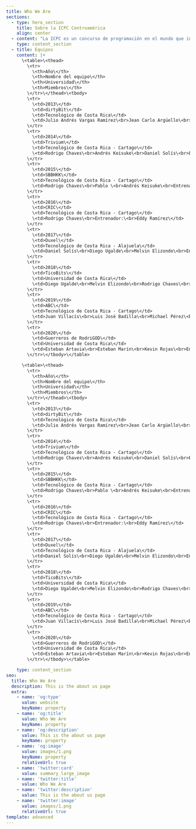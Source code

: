 ```yaml
---
title: Who We Are
sections:
  - type: hero_section
    title: Sobre la ICPC Centroamérica
    align: center
  - content: "La ICPC es un concurso de programación en el mundo que incluye 111 países y 3100 universidades para el año 2020, abierto a todo estudiante universitario menor o igual de 23 años.\n\nLa ICPC traza sus orígenes a 1970 cuando la primera competencia fue organizada por pioneros del Capítulo Alpha de la Sociedad de Honor de Ciencias de la Computación UPE. La iniciativa se esparció rápidamente dentro de los Estados Unidos y Canadá como un programa innovador para motivar ambición, aptitud para resolver problemas e incrementar las oportunidades de los estudiantes más fuertes en el campo de la computación.\n\nCon el paso del tiempo, el concurso se convirtió en una competencia de múltiples categorías con la primera ronda del campeonato llevada a cabo en 1977. Desde entonces, el concurso ha evolucionado en un esfuerzo colaborativo internacional de universidades que organizan competencias regionales que permiten a sus equipos avanzar a la ronda anual del campeonato mundial, la Final Mundial de la ICPC.\n\nEn el año 2005 Centroamérica concursa por primera vez, enviando un equipo a México, donde se encontraba la región de México y Centroamérica. Se continuó enviando un equipo por 6 años hasta que se interrumpió el proceso. Las universidades que participaron en este período fueron el Tecnológico de Costa Rica y la Universidad de Costa Rica.\n\nEn el año 2012, la UCR organiza un torneo nacional de programación denominado Símbolo, el cual imitaba el proceso de la ICPC. En el 2013, dos equipos ganadores de Símbolo, de la Universidad Nacional y del TEC participaron en el Tec de Monterrey volviendo así, Costa Rica a participar en la ICPC. Ocurrió lo mismo en el 2014.\_\n\nPara el año 2015, la sede Interuniversitaria de Alajuela se convirtió en la primera sede oficial de la ICPC para la región México y Centroamérica, fuera de México. Estuvo a cargo del Tecnológico de Costa Rica y se nombró director de sede al entrenador de los equipos que habían participado en 2013 y 2014, el profesor Eddy Ramírez.\n\nDesde entonces, de manera ininterrumpida se ha celebrado en esta sede la regional de ICPC de Latinoamérica y a partir de 2017 la Universidad Centroamericana José Simeón Cañas, en El Salvador ha sido la segunda sede centroamericana. Donde han participado equipos de Costa Rica, El Salvador, Guatemala y Nicaragua.\n\nEn el año 2018, Centroamérica fue promovida a región, independizando el puesto de México, lo que garantiza que se cuenta con al menos una plaza en la final mundial o la etapa posterior siguiente, para el equipo campeón de la regional centroamericana según el sistema de clasificación vigente hasta 2020.\n\nEn el año 2020, desde la coordinación centroamericana de la ICPC, se realizaron diversas actividades como parte de los compromisos adquiridos desde y en la final mundial del 2018 y 2019. Este año, la eliminatoria Regional de Centroamérica, se realiza de forma simultánea con México y es llamada *Gran Premio de México & Centroamérica*, la cual forma parte de los concursos de programación competitiva.\n"
    type: content_section
  - title: Equipos
    content: |+
      \<table>\<thead>
        \<tr>
          \<th>Año\</th>
          \<th>Nombre del equipo\</th>
          \<th>Universidad\</th>
          \<th>Miembros\</th>
        \</tr>\</thead>\<tbody>
        \<tr>
          \<td>2013\</td>
          \<td>dirtyBit\</td>
          \<td>Tecnológico de Costa Rica\</td>
          \<td>Julio Andrés Vargas Ramírez\<br>Jean Carlo Argüello\<br>Raúl Madrigal\<br>Entrenador: Francisco Torres\</td>
        \</tr>
        \<tr>
          \<td>2014\</td>
          \<td>Trivium\</td>
          \<td>Tecnológico de Costa Rica - Cartago\</td>
          \<td>Rodrigo Chaves\<br>Andrés Keisuke\<br>Daniel Solís\<br>Entrenador: Eddy Ramírez\</td>
        \</tr>
        \<tr>
          \<td>2015\</td>
          \<td>SBBHKK\</td>
          \<td>Tecnológico de Costa Rica - Cartago\</td>
          \<td>Rodrigo Chaves\<br>Pablo \<br>Andrés Keisuke\<br>Entrenador:\<br>Eddy Ramírez\</td>
        \</tr>
        \<tr>
          \<td>2016\</td>
          \<td>CRIC\</td>
          \<td>Tecnológico de Costa Rica - Cartago\</td>
          \<td>Rodrigo Chaves\<br>Entrenador:\<br>Eddy Ramírez\</td>
        \</tr>
        \<tr>
          \<td>2017\</td>
          \<td>Duxel\</td>
          \<td>Tecnológico de Costa Rica - Alajuela\</td>
          \<td>Daniel Solís\<br>Diego Ugalde\<br>Melvin Elizondo\<br>Entrenador: Eddy Ramírez\</td>
        \</tr>
        \<tr>
          \<td>2018\</td>
          \<td>TicoBits\</td>
          \<td>Universidad de Costa Rica\</td>
          \<td>Diego Ugalde\<br>Melvin Elizondo\<br>Rodrigo Chaves\<br>Entrenador:\<br>Eddy Ramírez\</td>
        \</tr>
        \<tr>
          \<td>2019\</td>
          \<td>ABC\</td>
          \<td>Tecnológico de Costa Rica - Cartago\</td>
          \<td>Juan Villacís\<br>Luis José Badilla\<br>Michael Pérez\<br>Entrenador:\<br>Byron Rojas\</td>
        \</tr>
        \<tr>
          \<td>2020\</td>
          \<td>Guerreros de RodriGOD\</td>
          \<td>Universidad de Costa Rica\</td>
          \<td>Esteban Artavia\<br>Esteban Marín\<br>Kevin Rojas\<br>Entrenador: Rodrigo Chaves\</td>
        \</tr>\</tbody>\</table>

      \<table>\<thead>
        \<tr>
          \<th>Año\</th>
          \<th>Nombre del equipo\</th>
          \<th>Universidad\</th>
          \<th>Miembros\</th>
        \</tr>\</thead>\<tbody>
        \<tr>
          \<td>2013\</td>
          \<td>dirtyBit\</td>
          \<td>Tecnológico de Costa Rica\</td>
          \<td>Julio Andrés Vargas Ramírez\<br>Jean Carlo Argüello\<br>Raúl Madrigal\<br>Entrenador: Francisco Torres\</td>
        \</tr>
        \<tr>
          \<td>2014\</td>
          \<td>Trivium\</td>
          \<td>Tecnológico de Costa Rica - Cartago\</td>
          \<td>Rodrigo Chaves\<br>Andrés Keisuke\<br>Daniel Solís\<br>Entrenador: Eddy Ramírez\</td>
        \</tr>
        \<tr>
          \<td>2015\</td>
          \<td>SBBHKK\</td>
          \<td>Tecnológico de Costa Rica - Cartago\</td>
          \<td>Rodrigo Chaves\<br>Pablo \<br>Andrés Keisuke\<br>Entrenador:\<br>Eddy Ramírez\</td>
        \</tr>
        \<tr>
          \<td>2016\</td>
          \<td>CRIC\</td>
          \<td>Tecnológico de Costa Rica - Cartago\</td>
          \<td>Rodrigo Chaves\<br>Entrenador:\<br>Eddy Ramírez\</td>
        \</tr>
        \<tr>
          \<td>2017\</td>
          \<td>Duxel\</td>
          \<td>Tecnológico de Costa Rica - Alajuela\</td>
          \<td>Daniel Solís\<br>Diego Ugalde\<br>Melvin Elizondo\<br>Entrenador: Eddy Ramírez\</td>
        \</tr>
        \<tr>
          \<td>2018\</td>
          \<td>TicoBits\</td>
          \<td>Universidad de Costa Rica\</td>
          \<td>Diego Ugalde\<br>Melvin Elizondo\<br>Rodrigo Chaves\<br>Entrenador:\<br>Eddy Ramírez\</td>
        \</tr>
        \<tr>
          \<td>2019\</td>
          \<td>ABC\</td>
          \<td>Tecnológico de Costa Rica - Cartago\</td>
          \<td>Juan Villacís\<br>Luis José Badilla\<br>Michael Pérez\<br>Entrenador:\<br>Byron Rojas\</td>
        \</tr>
        \<tr>
          \<td>2020\</td>
          \<td>Guerreros de RodriGOD\</td>
          \<td>Universidad de Costa Rica\</td>
          \<td>Esteban Artavia\<br>Esteban Marín\<br>Kevin Rojas\<br>Entrenador: Rodrigo Chaves\</td>
        \</tr>\</tbody>\</table>

    type: content_section
seo:
  title: Who We Are
  description: This is the about us page
  extra:
    - name: 'og:type'
      value: website
      keyName: property
    - name: 'og:title'
      value: Who We Are
      keyName: property
    - name: 'og:description'
      value: This is the about us page
      keyName: property
    - name: 'og:image'
      value: images/1.png
      keyName: property
      relativeUrl: true
    - name: 'twitter:card'
      value: summary_large_image
    - name: 'twitter:title'
      value: Who We Are
    - name: 'twitter:description'
      value: This is the about us page
    - name: 'twitter:image'
      value: images/1.png
      relativeUrl: true
template: advanced
---
```

